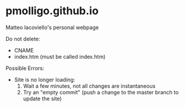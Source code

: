 # pmolligo.github.io
Matteo Iacoviello's personal webpage

Do not delete: 
- CNAME
- index.htm (must be called index.htm)

Possible Errors:
- Site is no longer loading:
  1. Wait a few minutes, not all changes are instantaneous 
  2. Try an "empty commit" (push a change to the master branch to update the site)
